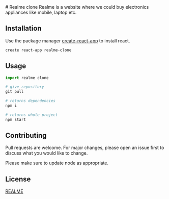 <div bgcolor="white">
# Realme clone
Realme is a website where we could buy electronics appliances like mobile, laptop etc.

## Installation

Use the package manager [create-react-app](https://reactjs.org/docs/create-a-new-react-app.html) to install react.

```bash
create react-app realme-clone
```

## Usage

```python
import realme clone

# give repository
git pull

# returns dependencies
npm i

# returns whole project
npm start
```

## Contributing
Pull requests are welcome. For major changes, please open an issue first to discuss what you would like to change.

Please make sure to update node as appropriate.

## License
[REALME](https://realme.com/in)
</div>
